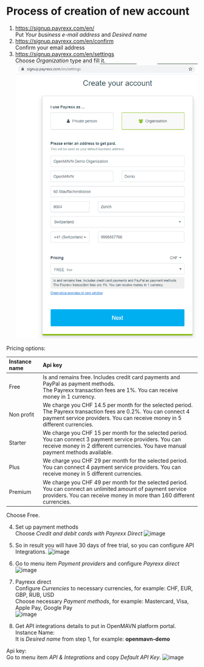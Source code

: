 # Process of creation of new account

1. https://signup.payrexx.com/en/<br>
Put *Your business e-mail address* and *Desired name*
2. https://signup.payrexx.com/en/confirm<br>
Confirm your email address
3. https://signup.payrexx.com/en/settings<br>
Choose *Organization* type and fill it.<br>
![image](https://github.com/OpenMAVN/Docs/raw/master/images/payrexx-organization-info.png)

Pricing options:

| Instance name | Api key |
| :- | :- |
| Free | Is and remains free. Includes credit card payments and PayPal as payment methods.<br> The Payrexx transaction fees are 1%. You can receive money in 1 currency. |
| Non profit | We charge you CHF 14.5 per month for the selected period.<br> The Payrexx transaction fees are 0.2%. You can connect 4 payment service providers. You can receive money in 5 different currencies. |
| Starter | We charge you CHF 15 per month for the selected period.<br> You can connect 3 payment service providers. You can receive money in 2 different currencies. You have manual payment methods available. |
| Plus | We charge you CHF 29 per month for the selected period.<br> You can connect 4 payment service providers. You can receive money in 5 different currencies. |
| Premium | We charge you CHF 49 per month for the selected period.<br> You can connect an unlimited amount of payment service providers. You can receive money in more than 160 different currencies. |

Choose Free.

4. Set up payment methods<br>
Choose *Credit and debit cards with Payrexx Direct*
![image](https://user-images.githubusercontent.com/11960985/87147264-fba4ba00-c2b4-11ea-9ca4-a87275953041.png)

5. So in result you will have 30 days of free trial, so you can configure API Integrations.
![image](https://user-images.githubusercontent.com/11960985/87147670-b59c2600-c2b5-11ea-817a-43571bcc19e7.png)

6. Go to menu item *Payment providers* and configure *Payrexx direct*
![image](https://user-images.githubusercontent.com/11960985/87148162-94880500-c2b6-11ea-8572-0ae75cf2cd1b.png)

7. Payrexx direct<br>
Configure *Currencies* to necessary currencies, for example: CHF, EUR, GBP, RUB, USD<br>
Choose necessary *Payment methods*, for example: Mastercard, Visa, Apple Pay, Google Pay<br>
![image](https://user-images.githubusercontent.com/11960985/87148348-e9c41680-c2b6-11ea-859f-867f50c18061.png)

8. Get API integrations details to put in OpenMAVN platform portal.
Instance Name:<br>
It is *Desired name* from step 1, for example: **openmavn-demo**

Api key:<br>
Go to menu item *API & Integrations* and copy *Default API Key*.
![image](https://user-images.githubusercontent.com/11960985/87148862-dc5b5c00-c2b7-11ea-9d70-abea8b3310ea.png)
